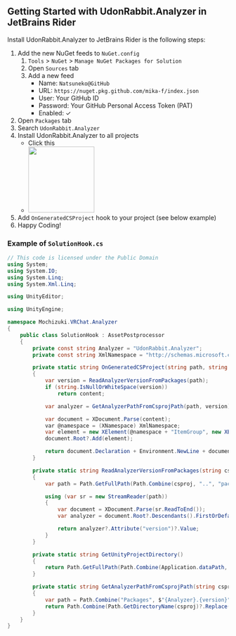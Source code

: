 ## Getting Started with UdonRabbit.Analyzer in JetBrains Rider

Install UdonRabbit.Analyzer to JetBrains Rider is the following steps:

1. Add the new NuGet feeds to `NuGet.config`
   1. `Tools` > `NuGet` > `Manage NuGet Packages for Solution`
   2. Open `Sources` tab
   3. Add a new feed
      - Name: `Natsuneko@GitHub`
      - URL: `https://nuget.pkg.github.com/mika-f/index.json`
      - User: Your GitHub ID
      - Password: Your GitHub Personal Access Token (PAT)
      - Enabled: ✓
2. Open `Packages` tab
3. Search `UdonRabbit.Analyzer`
4. Install UdonRabbit.Analyzer to all projects
   - Click this
   - <img src="https://user-images.githubusercontent.com/10832834/112909309-1f9e7900-912c-11eb-8709-a69aa591e595.PNG" height="150px" />
5. Add `OnGeneratedCSProject` hook to your project (see below example)
6. Happy Coding!

### Example of `SolutionHook.cs`

```csharp
// This code is licensed under the Public Domain
using System;
using System.IO;
using System.Linq;
using System.Xml.Linq;

using UnityEditor;

using UnityEngine;

namespace Mochizuki.VRChat.Analyzer
{
    public class SolutionHook : AssetPostprocessor
    {
		private const string Analyzer = "UdonRabbit.Analyzer";
		private const string XmlNamespace = "http://schemas.microsoft.com/developer/msbuild/2003";

		private static string OnGeneratedCSProject(string path, string content)
        {
            var version = ReadAnalyzerVersionFromPackages(path);
            if (string.IsNullOrWhiteSpace(version))
                return content;

            var analyzer = GetAnalyzerPathFromCsprojPath(path, version);

            var document = XDocument.Parse(content);
			var @namespace = (XNamespace) XmlNamespace;
			var element = new XElement(@namespace + "ItemGroup", new XElement(@namespace + "Analyzer", new XAttribute("Include", Path.Combine(analyzer, $"{Analyzer}.dll"))));
            document.Root?.Add(element);

            return document.Declaration + Environment.NewLine + document.Root;
        }

        private static string ReadAnalyzerVersionFromPackages(string csproj)
        {
            var path = Path.GetFullPath(Path.Combine(csproj, "..", "packages.config"));

            using (var sr = new StreamReader(path))
            {
                var document = XDocument.Parse(sr.ReadToEnd());
                var analyzer = document.Root?.Descendants().FirstOrDefault(w => w.Attribute("id")?.Value == Analyzer);

                return analyzer?.Attribute("version")?.Value;
            }
        }

        private static string GetUnityProjectDirectory()
        {
            return Path.GetFullPath(Path.Combine(Application.dataPath, ".."));
        }

        private static string GetAnalyzerPathFromCsprojPath(string csproj, string version)
        {
            var path = Path.Combine("Packages", $"{Analyzer}.{version}", "analyzers", "dotnet", "cs");
            return Path.Combine(Path.GetDirectoryName(csproj)?.Replace(GetUnityProjectDirectory(), "") ?? throw new InvalidOperationException(), path);
        }
    }
}
```
